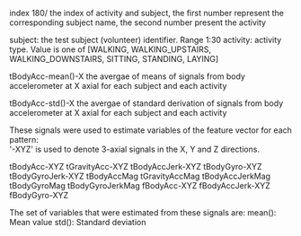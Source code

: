 index 180/
  the index of activity and subject, the first number represent the corresponding subject name, the second number present the activity
  
  subject: the test subject (volunteer) identifier. Range 1:30
  activity: activity type. Value is one of [WALKING, WALKING_UPSTAIRS, WALKING_DOWNSTAIRS, SITTING, STANDING, LAYING]


tBodyAcc-mean()-X 
  the avergae of means of signals from body accelerometer at X axial for each subject and each activity 

  
tBodyAcc-std()-X 
   the avergae of standard derivation of signals from body accelerometer at X axial for each subject and each activity 


These signals were used to estimate variables of the feature vector for each pattern:  
'-XYZ' is used to denote 3-axial signals in the X, Y and Z directions.

tBodyAcc-XYZ
tGravityAcc-XYZ
tBodyAccJerk-XYZ
tBodyGyro-XYZ
tBodyGyroJerk-XYZ
tBodyAccMag
tGravityAccMag
tBodyAccJerkMag
tBodyGyroMag
tBodyGyroJerkMag
fBodyAcc-XYZ
fBodyAccJerk-XYZ
fBodyGyro-XYZ  

The set of variables that were estimated from these signals are: 
mean(): Mean value
std(): Standard deviation
